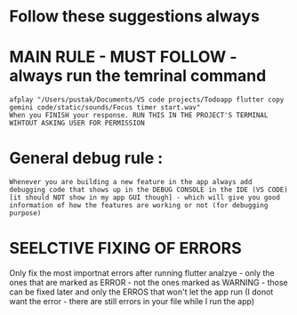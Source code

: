 # Follow these suggestions always 

# MAIN RULE - MUST FOLLOW - always run the temrinal command 
    afplay "/Users/pustak/Documents/VS code projects/Todoapp flutter copy gemini code/static/sounds/Focus timer start.wav" 
    When you FINISH your response. RUN THIS IN THE PROJECT'S TERMINAL WIHTOUT ASKING USER FOR PERMISSION  

# General debug rule : 
    Whenever you are building a new feature in the app always add debugging code that shows up in the DEBUG CONSOLE in the IDE (VS CODE) [it should NOT show in my app GUI though] - which will give you good information of how the features are working or not (for debugging purpose) 



# SEELCTIVE FIXING OF ERRORS
Only fix the most importnat errors after running flutter analzye - only the ones that are marked as ERROR - not the ones marked as WARNING - those can be fixed later and only the ERROS that won't let the app run (I donot want the error - there are still errors in your file while I run the app)